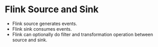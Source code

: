 # Flink Source and Sink

- Flink source generates events.
- Flink sink consumes events.
- Flink can optionally do filter and transformation operation between source and sink.

